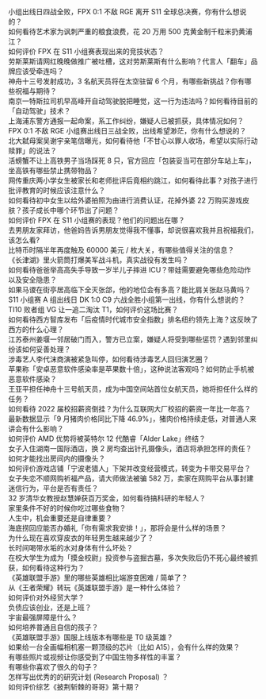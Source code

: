 小组出线日四战全败，FPX 0:1 不敌 RGE 离开 S11 全球总决赛，你有什么想说的？  
如何看待艺术家为讽刺严重的粮食浪费，花 20 万用 500 克黄金制千粒米扔黄浦江？  
如何评价 FPX 在 S11 小组赛表现出来的竞技状态？  
劳斯莱斯请网红晚晚做推广被吐槽，这对劳斯莱斯有什么影响？代言人「翻车」品牌应该受牵连吗？  
神舟十三号发射成功，3 名航天员将在太空驻留 6 个月，有哪些新挑战？你有哪些祝福与期待？  
南京一特斯拉司机早高峰开自动驾驶脱把睡觉，这一行为违法吗？如何看待目前的「自动驾驶」技术？  
上海浦东警方通报一起命案，系工作纠纷，嫌疑人已被抓获，具体情况如何？  
FPX 0:1 不敌 RGE 小组赛出线日三战全败，出线希望渺茫，你有什么想说的？  
北大弑母案吴谢宇亲笔信曝光，如何看待他「不甘心以罪人收场，希望以实际行动赎罪」的说法？  
活螃蟹不让上高铁男子当场踩死 8 只，官方回应「包装妥当可在部分车站上车」，坐高铁有哪些禁止携带物品？  
网传重庆两小学女生被家长和老师批评后竟相约跳江，如何看待此事？对孩子进行批评教育的时候应该注意什么？  
如何看待初中女生以给外婆拍照为由进行消费认证，花掉外婆 22 万购买游戏皮肤？孩子成长中哪个环节出了问题？  
如何评价 FPX 在 S11 小组赛的表现？他们的问题出在哪？  
去男朋友家拜访，他爸妈告诉男朋友觉得我不懂事，却说很喜欢我并且祝福我们，该怎么看?  
比特币时隔半年再度触及 60000 美元 / 枚大关，有哪些值得关注的信息？  
《长津湖》里火箭筒打爆美军战斗机，真实战役有发生吗？  
如何看待爸爸举高高失手导致一岁半儿子摔进 ICU？带娃需要避免哪些危险动作以及安全隐患？  
如果马谡在街亭居高临下全灭张郃，他的地位会有多高？能比肩关张赵马黄吗？  
S11 小组赛 A 组出线日 DK 1:0 C9 六战全胜小组第一出线，你有什么想说的？  
TI10 败者组 VG 让一追二淘汰 T1，如何评价这场比赛？  
如何看待西方智库发布「后疫情时代城市安全指数」排名纽约领先上海？这反映了西方的什么心理？  
江苏泰州姜堰一邻居破门而入，警方已立案，嫌疑人将受到哪些惩罚？遇到邻里纠纷该如何妥善处理？  
涉毒艺人李代沫商演被紧急叫停，如何看待涉毒艺人回归演艺圈？  
苹果称「安卓恶意软件感染率是苹果数十倍」，这种说法客观吗？如何防止手机被恶意软件感染？  
王亚平担任神舟十三号航天员，成为中国空间站首位女航天员，她将担任什么样的任务？  
如何看待 2022 届校招薪资倒挂？为什么互联网大厂校招的薪资一年比一年高？  
最新数据显示「9 月猪肉价格同比下降 46.9%」，猪肉价格持续走低，对普通人来讲会有什么影响？  
如何评价 AMD 优势将被英特尔 12 代酷睿「Alder Lake」终结？  
女子入住湖南一国际酒店，换 2 房均查出针孔摄像头，酒店将承担怎样的责任？如何才能找出房间内的摄像头？  
如何评价游戏店铺「宁波老猎人」下架并改变经营模式，转变为卡带交易平台？  
女子失恋不顺网购祈福产品，请大师做法被骗 582 万，卖家在网购平台从事封建迷信行为，平台是否有责任？  
32 岁清华女教授赵慧婵获百万奖金，如何看待搞科研的年轻人？  
家里条件不好的时候你吃过哪些食物？  
人生中，机会重要还是自律重要？  
海底捞回应能否办婚礼「你有需求我安排！」，那将会是什么样的场景？  
为什么现在喜欢穿皮衣的年轻男生越来越少了？  
长时间喝带水垢的水对身体有什么坏处？  
在校大学生为成为「摸金校尉」投资参与盗掘古墓，多次失败后仍不死心最终被抓获，如何看待这种行为？  
《英雄联盟手游》里的哪些英雄相比端游变困难 / 简单了？  
从《王者荣耀》转玩《英雄联盟手游》是一种什么体验？  
如何评价对外经贸大学？  
负债应该创业，还是上班？  
宇宙最强屏障是什么？  
如何培养普通且自信的孩子？  
《英雄联盟手游》国服上线版本有哪些是 T0 级英雄？  
如果给一台全画幅相机塞一颗顶级的芯片（比如 A15），会有什么样的效果？  
有哪些照片或视频让你感受到了中国生物多样性的丰富？  
有哪些你喜欢了很久的句子？  
怎样写出优秀的的研究计划 (Research Proposal) ？  
如何评价综艺《披荆斩棘的哥哥》第十期？  
